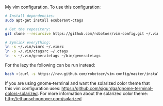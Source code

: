 My vim configuration. To use this configuration:

```bash
# Install dependencies:
sudo apt-get install exuberant-ctags

# Get the repository:
git clone --recursive https://github.com/robotoer/vim-config.git ~/.vim

# Symlink everything:
ln -s ~/.vim/vimrc ~/.vimrc
ln -s ~/.vim/ctagsrc ~/.ctags
ln -s ~/.vim/generatetags ~/bin/generatetags
```

For the lazy the following can be run instead:

```bash
bash <(curl -s https://raw.github.com/robotoer/vim-config/master/install.sh)
```

If you are using gnome-terminal and want the solarized color theme that this
vim configuration uses: https://github.com/sigurdga/gnome-terminal-colors-solarized.
For more information about the solarized color theme: http://ethanschoonover.com/solarized
